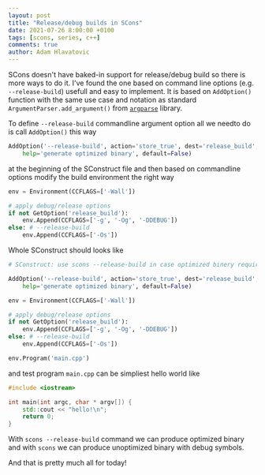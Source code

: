 ```yaml
---
layout: post
title: "Release/debug builds in SCons"
date: 2021-07-26 8:00:00 +0100
tags: [scons, series, c++]
comments: true
author: Adam Hlavatovic
---
```


SCons doesn't have baked-in support for release/debug build so there is more ways to do it. I've found the one based on command line options (e.g. `--release-build`) usefull and easy to implement. It is based on `AddOption()` function with the same use case and notation as standard `ArgumentParser.add_argument()` from [`argparse`](https://docs.python.org/3.4/library/argparse.html) library.

To define `--release-build` commandline argument option all we needto do is call `AddOption()` this way

```python
AddOption('--release-build', action='store_true', dest='release_build', 
	help='generate optimized binary', default=False)
```

at the beginning of the SConstruct file and then based on commandline options modify the build environment the right way

```python
env = Environment(CCFLAGS=['-Wall'])

# apply debug/release options
if not GetOption('release_build'):
	env.Append(CCFLAGS=['-g', '-Og', '-DDEBUG'])
else: # --release-build
	env.Append(CCFLAGS=['-Os'])
```

Whole SConstruct should looks like


```python
# SConstruct: use scons --release-build in case optimized binery required

AddOption('--release-build', action='store_true', dest='release_build', 
	help='generate optimized binary', default=False)

env = Environment(CCFLAGS=['-Wall'])

# apply debug/release options
if not GetOption('release_build'):
	env.Append(CCFLAGS=['-g', '-Og', '-DDEBUG'])
else: # --release-build
	env.Append(CCFLAGS=['-Os'])

env.Program('main.cpp')
```

and test program `main.cpp` can be simpliest hello world like

```c++
#include <iostream>

int main(int argc, char * argv[]) {
	std::cout << "hello!\n";
	return 0;
}
```

With `scons --release-build` command we can produce optimized binary and with `scons` we can produce unoptimized binary with debug symbols. 

And that is pretty much all for today!
